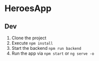 # HeroesApp

## Dev

1. Clone the project
2. Execute ```npm install```
3. Start the backend ```npm run backend```
4. Run the app via ```npm start``` or ```ng serve -o```
